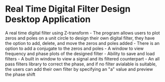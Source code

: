 # Real Time Digital Filter Design Desktop Application


A real time digital filter using Z-transform
    - The program allows users to plot zeros and poles on a unit circle to design their own digital filter, they have the option to add, delete, and move the zeros and poles added
    - There is an option to add a conjugate to the zeros and poles
    - A window to view frequency and phase plots of the designed filter
    - Ability to save and load filters
    - A built in window to view a signal and its filtered counterpart
    - An all pass filters library to correct the phase, and if no filter avialable is suitable, the users can add their own filter by specifying an "a" value and preview the phase shift
